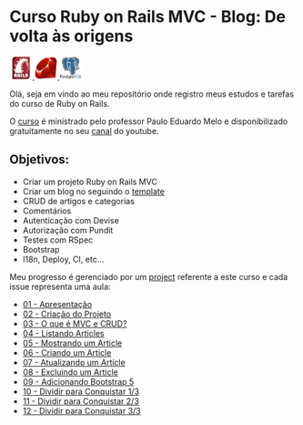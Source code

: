 # Curso Ruby on Rails MVC - Blog: De volta às origens
<p align="left"><a href="https://rubyonrails.org" target="_blank" rel="noreferrer"> <img src="https://raw.githubusercontent.com/devicons/devicon/master/icons/rails/rails-original-wordmark.svg" alt="rails" width="40" height="40"/> </a> <a href="https://www.ruby-lang.org/en/" target="_blank" rel="noreferrer"> <img src="https://raw.githubusercontent.com/devicons/devicon/master/icons/ruby/ruby-original.svg" alt="ruby" width="40" height="40"/> </a><a href="https://www.postgresql.org" target="_blank" rel="noreferrer"> <img src="https://raw.githubusercontent.com/devicons/devicon/master/icons/postgresql/postgresql-original-wordmark.svg" alt="postgresql" width="40" height="40"/> </a> </p>

<p>Olá, seja em vindo ao meu repositório onde registro meus estudos e tarefas do curso de Ruby on Rails.</p>
<p>O <a href="https://www.youtube.com/playlist?list=PLqsayW8DhUmv49CBT7AvetMplBViAcwuk" target="_blank">curso</a> é ministrado pelo professor Paulo Eduardo Melo e disponibilizado gratuitamente no seu <a href="https://www.youtube.com/@peimelo" target="_blank">canal</a> do youtube.</p>

## Objetivos:
- Criar um projeto Ruby on Rails MVC
- Criar um blog no seguindo o [template](https://getbootstrap.com/docs/5.0/examples/blog/)
- CRUD de artigos e categorias
- Comentários
- Autenticação com Devise
- Autorização com Pundit
- Testes com RSpec
- Bootstrap
- l18n, Deploy, CI, etc...

<p>Meu progresso é gerenciado por um <a href="https://github.com/users/cassiosantana/projects/33" target="_blank">project</a> referente a este curso e cada issue representa uma aula:</p>

- [01 - Apresentação](https://github.com/cassiosantana/ror_mvc_blog/issues/1)
- [02 - Criação do Projeto](https://github.com/cassiosantana/ror_mvc_blog/issues/2)
- [03 - O que é MVC e CRUD?](https://github.com/cassiosantana/ror_mvc_blog/issues/3)
- [04 - Listando Articles](https://github.com/cassiosantana/ror_mvc_blog/issues/4)
- [05 - Mostrando um Article](https://github.com/cassiosantana/ror_mvc_blog/issues/5)
- [06 - Criando um Article](https://github.com/cassiosantana/ror_mvc_blog/issues/6)
- [07 - Atualizando um Article](https://github.com/cassiosantana/ror_mvc_blog/issues/7)
- [08 - Excluindo um Article](https://github.com/cassiosantana/ror_mvc_blog/issues/8)
- [09 - Adicionando Bootstrap 5](https://github.com/cassiosantana/ror_mvc_blog/issues/9)
- [10 - Dividir para Conquistar 1/3](https://github.com/cassiosantana/ror_mvc_blog/issues/11)
- [11 - Dividir para Conquistar 2/3](https://github.com/cassiosantana/ror_mvc_blog/issues/12)
- [12 - Dividir para Conquistar 3/3](https://github.com/cassiosantana/ror_mvc_blog/issues/13)
